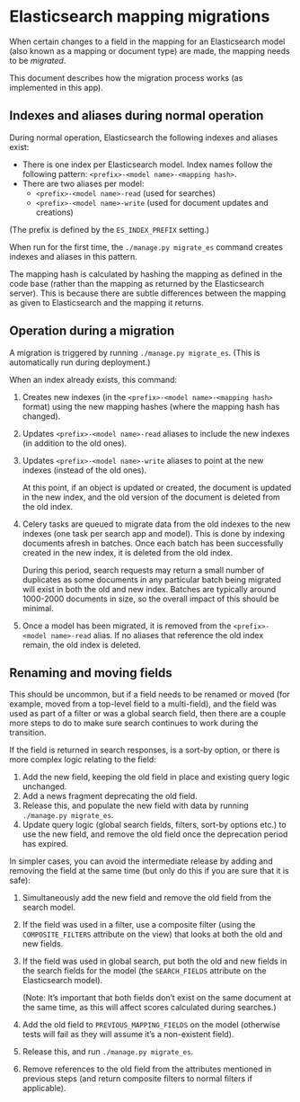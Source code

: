 # Elasticsearch mapping migrations

When certain changes to a field in the mapping for an Elasticsearch model (also 
known as a mapping or document type) are made, the mapping needs to be _migrated_.

This document describes how the migration process works (as implemented in this app).

## Indexes and aliases during normal operation

During normal operation, Elasticsearch the following indexes and aliases exist:

- There is one index per Elasticsearch model. Index 
names follow the following pattern: `<prefix>-<model name>-<mapping hash>`.
- There are two aliases per model:
  - `<prefix>-<model name>-read` (used for searches)
  - `<prefix>-<model name>-write` (used for document updates and creations)

(The prefix is defined by the `ES_INDEX_PREFIX` setting.)

When run for the first time, the `./manage.py migrate_es` command creates indexes
and aliases in this pattern.

The mapping hash is calculated by hashing the mapping as defined in the code base
(rather than the mapping as returned by the Elasticsearch server). This is because
there are subtle differences between the mapping as given to Elasticsearch and the
mapping it returns.

## Operation during a migration

A migration is triggered by running `./manage.py migrate_es`. (This 
is automatically run during deployment.)

When an index already exists, this command:

1. Creates new indexes (in the `<prefix>-<model name>-<mapping hash>` format) using 
the new mapping hashes (where the mapping hash has changed).

2. Updates `<prefix>-<model name>-read` aliases to include the new indexes (in 
addition to the old ones).

3. Updates `<prefix>-<model name>-write` aliases to point at the new indexes 
(instead of the old ones).
  
   At this point, if an object is updated or created, the document is updated in the 
new index, and the old version of the document is deleted from the old index.

4. Celery tasks are queued to migrate data from the old indexes to the new indexes 
(one task per search app and model). This is done by indexing documents afresh 
in batches. Once each batch has been successfully created in the new index, it 
is deleted from the old index.
   
   During this period, search requests may return a small number of duplicates as 
some documents in any particular batch being migrated will exist in both the old and 
new index. Batches are typically around 1000-2000 documents in size, so the overall
impact of this should be minimal.

5. Once a model has been migrated, it is removed from the `<prefix>-<model name>-read`
   alias. If no aliases that reference the old index remain, the old index is deleted.

## Renaming and moving fields

This should be uncommon, but if a field needs to be renamed or moved (for example, moved 
from a top-level field to a multi-field), and the field was used as part of a filter 
or was a global search field, then there are a couple more steps to do to make sure 
search continues to work during the transition.

If the field is returned in search responses, is a sort-by option, or there is more 
complex logic relating to the field:

1. Add the new field, keeping the old field in place and existing query logic unchanged.
2. Add a news fragment deprecating the old field.
3. Release this, and populate the new field with data by running `./manage.py migrate_es`.
4. Update query logic (global search fields, filters, sort-by options etc.) to use the new 
field, and remove the old field once the deprecation period has expired.

In simpler cases, you can avoid the intermediate release by adding and removing the 
field at the same time (but only do this if you are sure that it is safe):

1. Simultaneously add the new field and remove the old field from the search model.
2. If the field was used in a filter, use a composite filter (using the 
`COMPOSITE_FILTERS` attribute on the view) that looks at both the old and new fields.
3. If the field was used in global search, put both the old and new fields in the
search fields for the model (the `SEARCH_FIELDS` attribute on the Elasticsearch model).

   (Note: It’s important that both fields don’t exist on the same document at the same time, 
as this will affect scores calculated during searches.)
4. Add the old field to `PREVIOUS_MAPPING_FIELDS` on the model (otherwise tests will 
fail as they will assume it’s a non-existent field).
5. Release this, and run `./manage.py migrate_es`.
6. Remove references to the old field from the attributes mentioned in previous steps 
(and return composite filters to normal filters if applicable).
